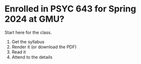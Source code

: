 # Enrolled in PSYC 643 for Spring 2024 at GMU?

Start here for the class.

1. Get the syllabus
2. Render it (or download the PDF)
3. Read it
4. Attend to the details

